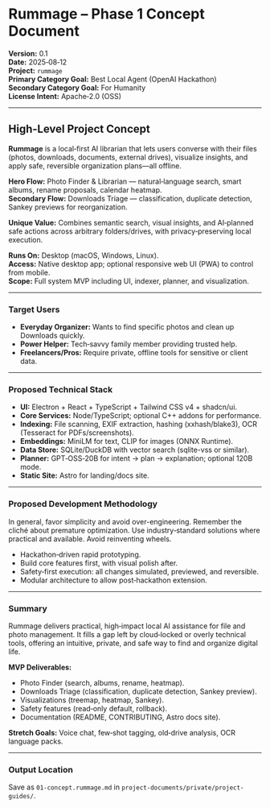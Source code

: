 # Rummage – Phase 1 Concept Document

**Version:** 0.1  
**Date:** 2025‑08‑12  
**Project:** `rummage`  
**Primary Category Goal:** Best Local Agent (OpenAI Hackathon)  
**Secondary Category Goal:** For Humanity  
**License Intent:** Apache‑2.0 (OSS)

---

## High-Level Project Concept
**Rummage** is a local‑first AI librarian that lets users converse with their files (photos, downloads, documents, external drives), visualize insights, and apply safe, reversible organization plans—all offline.  

**Hero Flow:** Photo Finder & Librarian — natural‑language search, smart albums, rename proposals, calendar heatmap.  
**Secondary Flow:** Downloads Triage — classification, duplicate detection, Sankey previews for reorganization.

**Unique Value:** Combines semantic search, visual insights, and AI‑planned safe actions across arbitrary folders/drives, with privacy‑preserving local execution.

**Runs On:** Desktop (macOS, Windows, Linux).  
**Access:** Native desktop app; optional responsive web UI (PWA) to control from mobile.  
**Scope:** Full system MVP including UI, indexer, planner, and visualization.

---

### Target Users
- **Everyday Organizer:** Wants to find specific photos and clean up Downloads quickly.
- **Power Helper:** Tech‑savvy family member providing trusted help.
- **Freelancers/Pros:** Require private, offline tools for sensitive or client data.

---

### Proposed Technical Stack
- **UI:** Electron + React + TypeScript + Tailwind CSS v4 + shadcn/ui.
- **Core Services:** Node/TypeScript; optional C++ addons for performance.
- **Indexing:** File scanning, EXIF extraction, hashing (xxhash/blake3), OCR (Tesseract for PDFs/screenshots).
- **Embeddings:** MiniLM for text, CLIP for images (ONNX Runtime).
- **Data Store:** SQLite/DuckDB with vector search (sqlite-vss or similar).
- **Planner:** GPT‑OSS‑20B for intent → plan → explanation; optional 120B mode.
- **Static Site:** Astro for landing/docs site.

---

### Proposed Development Methodology
In general, favor simplicity and avoid over-engineering. Remember the cliché about premature optimization. Use industry‑standard solutions where practical and available. Avoid reinventing wheels.
- Hackathon‑driven rapid prototyping.
- Build core features first, with visual polish after.
- Safety‑first execution: all changes simulated, previewed, and reversible.
- Modular architecture to allow post‑hackathon extension.

---

### Summary
Rummage delivers practical, high‑impact local AI assistance for file and photo management. It fills a gap left by cloud‑locked or overly technical tools, offering an intuitive, private, and safe way to find and organize digital life.

**MVP Deliverables:**
- Photo Finder (search, albums, rename, heatmap).
- Downloads Triage (classification, duplicate detection, Sankey preview).
- Visualizations (treemap, heatmap, Sankey).
- Safety features (read‑only default, rollback).
- Documentation (README, CONTRIBUTING, Astro docs site).

**Stretch Goals:** Voice chat, few‑shot tagging, old‑drive analysis, OCR language packs.

---

### Output Location
Save as `01-concept.rummage.md` in `project-documents/private/project-guides/`.

